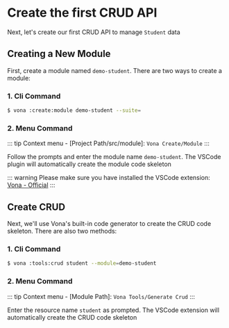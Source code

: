 # Create the first CRUD API

Next, let's create our first CRUD API to manage `Student` data

## Creating a New Module

First, create a module named `demo-student`. There are two ways to create a module:

### 1. Cli Command

``` bash
$ vona :create:module demo-student --suite=
```

### 2. Menu Command

::: tip
Context menu - [Project Path/src/module]: `Vona Create/Module`
:::

Follow the prompts and enter the module name `demo-student`. The VSCode plugin will automatically create the module code skeleton

::: warning
Please make sure you have installed the VSCode extension: [Vona - Official](https://marketplace.visualstudio.com/items?itemName=cabloy.vona-vscode)
:::

## Create CRUD

Next, we'll use Vona's built-in code generator to create the CRUD code skeleton. There are also two methods:

### 1. Cli Command

``` bash
$ vona :tools:crud student --module=demo-student
```

### 2. Menu Command

::: tip
Context menu - [Module Path]: `Vona Tools/Generate Crud`
:::

Enter the resource name `student` as prompted. The VSCode extension will automatically create the CRUD code skeleton
